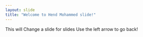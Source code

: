 ```yaml
---
layout: slide
title: "Welcome to Hend Mohammed slide!"
---
```

This will Change a slide for slides
Use the left arrow to go back!
